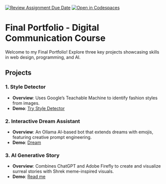 [![Review Assignment Due Date](https://classroom.github.com/assets/deadline-readme-button-22041afd0340ce965d47ae6ef1cefeee28c7c493a6346c4f15d667ab976d596c.svg)](https://classroom.github.com/a/ctJDMcM2)
[![Open in Codespaces](https://classroom.github.com/assets/launch-codespace-2972f46106e565e64193e422d61a12cf1da4916b45550586e14ef0a7c637dd04.svg)](https://classroom.github.com/open-in-codespaces?assignment_repo_id=15599675)
# Final Portfolio - Digital Communication Course

Welcome to my Final Portfolio! Explore three key projects showcasing skills in web design, programming, and AI.

## Projects

### 1. **Style Detector**
- **Overview**: Uses Google’s Teachable Machine to identify fashion styles from images.
- **Demo**: [Try Style Detector](https://styleddetector.netlify.app/classify)

### 2. **Interactive Dream Assistant**
- **Overview**: An Ollama AI-based bot that extends dreams with emojis, featuring creative prompt engineering.
- **Demo**: [Dream](https://dreams-translate.netlify.app)

### 3. **AI Generative Story**
- **Overview**: Combines ChatGPT and Adobe Firefly to create and visualize surreal stories with Shrek meme-inspired visuals.
- **Demo**: [Read me](https://generativeai-ft-shrek.netlify.app)

